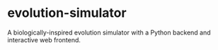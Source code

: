 # evolution-simulator
A biologically-inspired evolution simulator with a Python backend and interactive web frontend.
